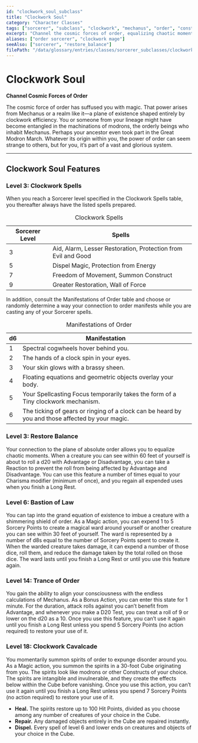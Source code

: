 ```yaml
---
id: "clockwork_soul_subclass"
title: "Clockwork Soul"
category: "Character Classes"
tags: ["sorcerer", "subclass", "clockwork", "mechanus", "order", "constructs"]
excerpt: "Channel the cosmic forces of order, equalizing chaotic moments and imbuing allies with shimmering shields."
aliases: ["order sorcerer", "clockwork mage"]
seeAlso: ["sorcerer", "restore_balance"]
filePath: "/data/glossary/entries/classes/sorcerer_subclasses/clockwork_sorcery.md"
---
```

# Clockwork Soul

**Channel Cosmic Forces of Order**

The cosmic force of order has suffused you with magic. That power arises from Mechanus or a realm like it—a plane of existence shaped entirely by clockwork efficiency. You or someone from your lineage might have become entangled in the machinations of modrons, the orderly beings who inhabit Mechanus. Perhaps your ancestor even took part in the Great Modron March. Whatever its origin within you, the power of order can seem strange to others, but for you, it’s part of a vast and glorious system.

---
## Clockwork Soul Features

### Level 3: Clockwork Spells
When you reach a Sorcerer level specified in the Clockwork Spells table, you thereafter always have the listed <span data-term-id="spells_chapter" class="glossary-term-link-from-markdown">spells</span> prepared.
<div class="not-prose my-4">
  <table class="min-w-full divide-y divide-gray-600 border border-gray-600 rounded-lg shadow-md">
    <caption class="text-lg font-semibold text-amber-300 p-2 bg-gray-700/50 rounded-t-lg">Clockwork Spells</caption>
    <thead class="bg-gray-700/50">
      <tr>
        <th scope="col" class="px-4 py-3 text-left text-xs font-medium text-sky-300 uppercase tracking-wider border-b border-gray-600">Sorcerer Level</th>
        <th scope="col" class="px-4 py-3 text-left text-xs font-medium text-sky-300 uppercase tracking-wider border-b border-gray-600">Spells</th>
      </tr>
    </thead>
    <tbody class="bg-gray-800/50 divide-y divide-gray-700">
      <tr><td>3</td><td>Aid, Alarm, Lesser Restoration, Protection from Evil and Good</td></tr>
      <tr><td>5</td><td>Dispel Magic, Protection from Energy</td></tr>
      <tr><td>7</td><td>Freedom of Movement, Summon Construct</td></tr>
      <tr><td>9</td><td>Greater Restoration, Wall of Force</td></tr>
    </tbody>
  </table>
</div>
In addition, consult the Manifestations of Order table and choose or randomly determine a way your connection to order manifests while you are casting any of your Sorcerer <span data-term-id="spells_chapter" class="glossary-term-link-from-markdown">spells</span>.
<div class="not-prose my-4">
  <table class="min-w-full divide-y divide-gray-600 border border-gray-600 rounded-lg shadow-md">
    <caption class="text-lg font-semibold text-amber-300 p-2 bg-gray-700/50 rounded-t-lg">Manifestations of Order</caption>
    <thead class="bg-gray-700/50">
      <tr>
        <th scope="col" class="px-4 py-3 text-left text-xs font-medium text-sky-300 uppercase tracking-wider border-b border-gray-600">d6</th>
        <th scope="col" class="px-4 py-3 text-left text-xs font-medium text-sky-300 uppercase tracking-wider border-b border-gray-600">Manifestation</th>
      </tr>
    </thead>
    <tbody class="bg-gray-800/50 divide-y divide-gray-700">
      <tr><td>1</td><td>Spectral cogwheels hover behind you.</td></tr>
      <tr><td>2</td><td>The hands of a clock spin in your eyes.</td></tr>
      <tr><td>3</td><td>Your skin glows with a brassy sheen.</td></tr>
      <tr><td>4</td><td>Floating equations and geometric objects overlay your body.</td></tr>
      <tr><td>5</td><td>Your Spellcasting Focus temporarily takes the form of a Tiny clockwork mechanism.</td></tr>
      <tr><td>6</td><td>The ticking of gears or ringing of a clock can be heard by you and those affected by your magic.</td></tr>
    </tbody>
  </table>
</div>

### Level 3: Restore Balance
Your connection to the plane of absolute order allows you to equalize chaotic moments. When a creature you can see within 60 feet of yourself is about to roll a d20 with <span data-term-id="advantage" class="glossary-term-link-from-markdown">Advantage</span> or <span data-term-id="disadvantage" class="glossary-term-link-from-markdown">Disadvantage</span>, you can take a <span data-term-id="reaction" class="glossary-term-link-from-markdown">Reaction</span> to prevent the roll from being affected by <span data-term-id="advantage" class="glossary-term-link-from-markdown">Advantage</span> and <span data-term-id="disadvantage" class="glossary-term-link-from-markdown">Disadvantage</span>.
You can use this feature a number of times equal to your Charisma modifier (minimum of once), and you regain all expended uses when you finish a <span data-term-id="long_rest" class="glossary-term-link-from-markdown">Long Rest</span>.

### Level 6: Bastion of Law
You can tap into the grand equation of existence to imbue a creature with a shimmering shield of order. As a <span data-term-id="magic_action" class="glossary-term-link-from-markdown">Magic action</span>, you can expend 1 to 5 Sorcery Points to create a magical ward around yourself or another creature you can see within 30 feet of yourself. The ward is represented by a number of d8s equal to the number of Sorcery Points spent to create it. When the warded creature takes damage, it can expend a number of those dice, roll them, and reduce the damage taken by the total rolled on those dice.
The ward lasts until you finish a <span data-term-id="long_rest" class="glossary-term-link-from-markdown">Long Rest</span> or until you use this feature again.

### Level 14: Trance of Order
You gain the ability to align your consciousness with the endless calculations of Mechanus. As a <span data-term-id="bonus_action" class="glossary-term-link-from-markdown">Bonus Action</span>, you can enter this state for 1 minute. For the duration, <span data-term-id="attack_roll" class="glossary-term-link-from-markdown">attack rolls</span> against you can’t benefit from <span data-term-id="advantage" class="glossary-term-link-from-markdown">Advantage</span>, and whenever you make a <span data-term-id="d20_test" class="glossary-term-link-from-markdown">D20 Test</span>, you can treat a roll of 9 or lower on the d20 as a 10.
Once you use this feature, you can’t use it again until you finish a <span data-term-id="long_rest" class="glossary-term-link-from-markdown">Long Rest</span> unless you spend 5 Sorcery Points (no <span data-term-id="action" class="glossary-term-link-from-markdown">action</span> required) to restore your use of it.

### Level 18: Clockwork Cavalcade
You momentarily summon spirits of order to expunge disorder around you. As a <span data-term-id="magic_action" class="glossary-term-link-from-markdown">Magic action</span>, you summon the spirits in a 30-foot Cube originating from you. The spirits look like modrons or other Constructs of your choice. The spirits are intangible and invulnerable, and they create the effects below within the Cube before vanishing. Once you use this <span data-term-id="action" class="glossary-term-link-from-markdown">action</span>, you can’t use it again until you finish a <span data-term-id="long_rest" class="glossary-term-link-from-markdown">Long Rest</span> unless you spend 7 Sorcery Points (no <span data-term-id="action" class="glossary-term-link-from-markdown">action</span> required) to restore your use of it.
*   **Heal.** The spirits restore up to 100 <span data-term-id="hit_points" class="glossary-term-link-from-markdown">Hit Points</span>, divided as you choose among any number of creatures of your choice in the Cube.
*   **Repair.** Any damaged objects entirely in the Cube are repaired instantly.
*   **Dispel.** Every <span data-term-id="spells_chapter" class="glossary-term-link-from-markdown">spell</span> of level 6 and lower ends on creatures and objects of your choice in the Cube.
